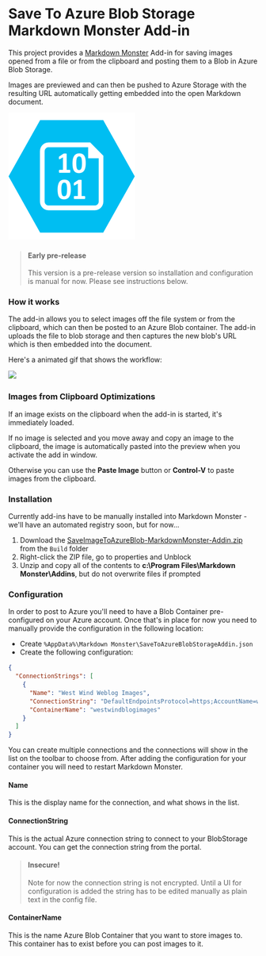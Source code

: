 ﻿# Save To Azure Blob Storage Markdown Monster Add-in

This project provides a [Markdown Monster](https://markdownmonster.west-wind.com) Add-in for saving images opened from a file or from the clipboard and posting them to a Blob in Azure Blob Storage. 

Images are previewed and can then be pushed to Azure Storage with the resulting URL automatically getting embedded into the open Markdown document.

![](SaveImageToAzureBlobAddin.png)

> #### Early pre-release
> This version is a pre-release version so installation and configuration is manual for now. Please see instructions below.


### How it works
The add-in allows you to select images off the file system or from the clipboard, which can then be posted to an Azure Blob container. The add-in  uploads the file to blob storage and then captures the new blob's URL which is then embedded into the document.

Here's a animated gif that shows the workflow:

![](SaveToAzureMarkdownMonsterAddin.gif)

### Images from Clipboard Optimizations
If an image exists on the clipboard when the add-in is started, it's immediately loaded. 

If no image is selected and you move away and copy an image to the clipboard, the image is automatically pasted into the preview when you activate the add in window.

Otherwise you can use the **Paste Image** button or **Control-V** to paste images from the clipboard.

### Installation
Currently add-ins have to be manually installed into Markdown Monster - we'll have an automated registry soon, but for now...

 1. Download the  [SaveImageToAzureBlob-MarkdownMonster-Addin.zip](https://github.com/RickStrahl/SaveToAzureBlob-MarkdownMonster-Addin/raw/master/Build/SaveImageToAzureBlob-MarkdownMonster-Addin.zip) from the `Build` folder
 1. Right-click the ZIP file, go to properties and Unblock
 1. Unzip and copy all of the contents to **c:\Program Files\Markdown Monster\Addins**, but do not overwrite files if prompted

### Configuration
In order to post to Azure you'll need to have a Blob Container pre-configured on your Azure account. Once that's in place for now you need to manually provide the configuration in the following location:


* Create `%AppData%\Markdown Monster\SaveToAzureBlobStorageAddin.json`
* Create the following configuration:

```json
{
  "ConnectionStrings": [
    {
      "Name": "West Wind Weblog Images",
      "ConnectionString": "DefaultEndpointsProtocol=https;AccountName=westwindblobs;AccountKey=bl12f3sP8RcBJslBepmyj7eyzW/7LpYPN7dDMRm215x4R0ng0+TVlDxWXyqHr3ob4vrLFSPloOh03pezg6WsnQ==",
      "ContainerName": "westwindblogimages"
    }
  ]
}
```

You can create multiple connections and the connections will show in the list on the toolbar to choose from. After adding the configuration for your container you will need to restart Markdown Monster.

#### Name
This is the display name for the connection, and what shows in the list.

#### ConnectionString
This is the actual Azure connection string to connect to your BlobStorage account. You can get the connection string from the portal.

> #### Insecure!
> Note for now the connection string is not encrypted. Until a UI for configuration is added the string has to be edited manually as plain text in the config file.


#### ContainerName
This is the name Azure Blob Container that you want to store images to. This container has to exist before you can post images to it.



